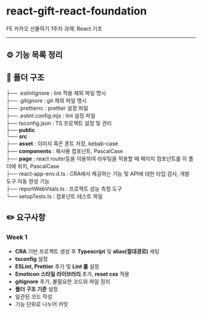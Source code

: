 # react-gift-react-foundation
FE 카카오 선물하기 1주차 과제: React 기초

***

## ⚙️ 기능 목록 정리 

## 📂 폴더 구조
├── .eslintignore : lint 적용 제외 파일 명시 <br/>
├── .gitignore : git 제외 파일 명시 <br/>
├── .prettierrc : prettier 설정 파일 <br/>
├── .eslint.config.mjs : lint 설정 파일 <br/>
├── tsconfig.json : TS 프로젝트 설정 및 관리 <br/>
├── **public** <br/>
└── **src** <br/>
    ├── **asset** : 이미지 혹은 폰트 저장, kebab-case <br/>
    ├── **components** : 재사용 컴포넌트, PascalCase <br/>
    ├── **page** : react router등을 이용하여 라우팅을 적용할 때 페이지 컴포넌트를 이 폴더에 위치, PascalCase <br/>
    ├── react-app-env.d.ts : CRA에서 제공하는 기능 및 API에 대한 타입 검사, 개발 도구 자동 완성 기능 <br/>
    ├── reportWebVitals.ts : 프로젝트 성능 측정 도구 <br/>
    └── setupTests.ts : 컴포넌트 테스트 파일 <br/>

## ✏️ 요구사항

### Week 1
- **CRA** 기반 프로젝트 생성 후 **Typescript** 및 **alias(절대경로)** 세팅
- **tsconfig** 설정
- **ESLint, Prettier** 추가 및 **Lint 룰** 설정
- **Emoticon 스타일 라이브러리** 추가, **reset css** 적용
- **gitignore** 추가, 불필요한 코드와 파일 정리
- **폴더 구조 기준** 설정
- 일관된 코드 작성
- 기능 단위로 나누어 커밋